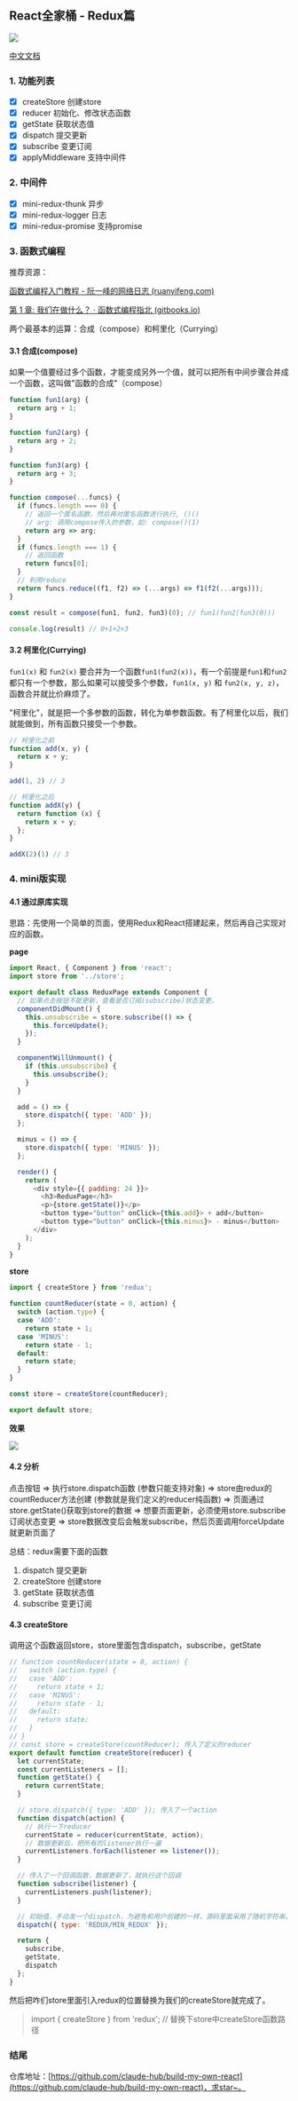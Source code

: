 ## React全家桶 - Redux篇

![](https://cdn.jsdelivr.net/gh/claude-hub/cloud-img/2020/20201219172440.png)


[中文文档](https://www.redux.org.cn/)

### 1. 功能列表

- [x] createStore 创建store
- [x] reducer 初始化、修改状态函数
- [x] getState 获取状态值
- [x] dispatch 提交更新
- [x] subscribe 变更订阅
- [x] applyMiddleware 支持中间件

### 2. 中间件

- [x] mini-redux-thunk           异步
- [x] mini-redux-logger          日志
- [x] mini-redux-promise         支持promise

### 3. 函数式编程

推荐资源：

[函数式编程入门教程 - 阮一峰的网络日志 (ruanyifeng.com)](http://www.ruanyifeng.com/blog/2017/02/fp-tutorial.html)

[第 1 章: 我们在做什么？ · 函数式编程指北 (gitbooks.io)](https://llh911001.gitbooks.io/mostly-adequate-guide-chinese/content/ch1.html)

两个最基本的运算：合成（compose）和柯里化（Currying）

#### 3.1 合成(compose)

如果一个值要经过多个函数，才能变成另外一个值，就可以把所有中间步骤合并成一个函数，这叫做"函数的合成"（compose）

```javascript
function fun1(arg) {
  return arg + 1;
}

function fun2(arg) {
  return arg + 2;
}

function fun3(arg) {
  return arg + 3;
}

function compose(...funcs) {
  if (funcs.length === 0) {
    // 返回一个匿名函数，然后再对匿名函数进行执行, ()()
    // arg: 调用compose传入的参数，如: compose()(1)
    return arg => arg;
  }
  if (funcs.length === 1) {
    // 返回函数
    return funcs[0];
  }
  // 利用reduce
  return funcs.reduce((f1, f2) => (...args) => f1(f2(...args)));
}

const result = compose(fun1, fun2, fun3)(0); // fun1(fun2(fun3(0)))

console.log(result) // 0+1+2+3
```

#### 3.2 柯里化(Currying)

`fun1(x)` 和 `fun2(x)` 要合并为一个函数`fun1(fun2(x))`，有一个前提是`fun1`和`fun2`都只有一个参数，那么如果可以接受多个参数，`fun1(x, y)` 和 `fun2(x, y, z)`，函数合并就比价麻烦了。

"柯里化"，就是把一个多参数的函数，转化为单参数函数。有了柯里化以后，我们就能做到，所有函数只接受一个参数。

```javascript
// 柯里化之前
function add(x, y) {
  return x + y;
}

add(1, 2) // 3

// 柯里化之后
function addX(y) {
  return function (x) {
    return x + y;
  };
}

addX(2)(1) // 3
```

### 4. mini版实现

#### 4.1 通过原库实现

思路：先使用一个简单的页面，使用Redux和React搭建起来，然后再自己实现对应的函数。

**page**

```javascript
import React, { Component } from 'react';
import store from '../store';

export default class ReduxPage extends Component {
  // 如果点击按钮不能更新，查看是否订阅(subscribe)状态变更。
  componentDidMount() {
    this.unsubscribe = store.subscribe(() => {
      this.forceUpdate();
    });
  }

  componentWillUnmount() {
    if (this.unsubscribe) {
      this.unsubscribe();
    }
  }

  add = () => {
    store.dispatch({ type: 'ADD' });
  };

  minus = () => {
    store.dispatch({ type: 'MINUS' });
  };

  render() {
    return (
      <div style={{ padding: 24 }}>
        <h3>ReduxPage</h3>
        <p>{store.getState()}</p>
        <button type="button" onClick={this.add}> + add</button>
        <button type="button" onClick={this.minus}> - minus</button>
      </div>
    );
  }
}
```

**store**

```javascript
import { createStore } from 'redux';

function countReducer(state = 0, action) {
  switch (action.type) {
  case 'ADD':
    return state + 1;
  case 'MINUS':
    return state - 1;
  default:
    return state;
  }
}

const store = createStore(countReducer);

export default store;

```

**效果**

![](https://cdn.jsdelivr.net/gh/claude-hub/cloud-img/2020/20201219162816.gif)

#### 4.2 分析

点击按钮 => 执行store.dispatch函数 (参数只能支持对象) => store由redux的countReducer方法创建 (参数就是我们定义的reducer纯函数) => 页面通过store.getState()获取到store的数据 => 想要页面更新，必须使用store.subscribe订阅状态变更 => store数据改变后会触发subscribe，然后页面调用forceUpdate就更新页面了

总结：redux需要下面的函数

1. dispatch 提交更新
2. createStore 创建store
3. getState 获取状态值
4. subscribe 变更订阅

#### 4.3 createStore

调用这个函数返回store，store里面包含dispatch，subscribe，getState

```javascript
// function countReducer(state = 0, action) {
//   switch (action.type) {
//   case 'ADD':
//     return state + 1;
//   case 'MINUS':
//     return state - 1;
//   default:
//     return state;
//   }
// }
// const store = createStore(countReducer); 传入了定义的reducer
export default function createStore(reducer) {
  let currentState;
  const currentListeners = [];
  function getState() {
    return currentState;
  }

  // store.dispatch({ type: 'ADD' }); 传入了一个action
  function dispatch(action) {
    // 执行一下reducer
    currentState = reducer(currentState, action);
    // 数据更新后，把所有的listener执行一遍
    currentListeners.forEach(listener => listener());
  }

  // 传入了一个回调函数，数据更新了，就执行这个回调
  function subscribe(listener) {
    currentListeners.push(listener);
  }

  // 初始值，手动发一个dispatch，为避免和用户创建的一样，源码里面采用了随机字符串。
  dispatch({ type: 'REDUX/MIN_REDUX' });

  return {
    subscribe,
    getState,
    dispatch
  };
}
```

然后把咋们store里面引入redux的位置替换为我们的createStore就完成了。

>  import { createStore } from 'redux'; // 替换下store中createStore函数路径



### 结尾

仓库地址：[https://github.com/claude-hub/build-my-own-react](https://github.com/claude-hub/build-my-own-react)，求star~。

